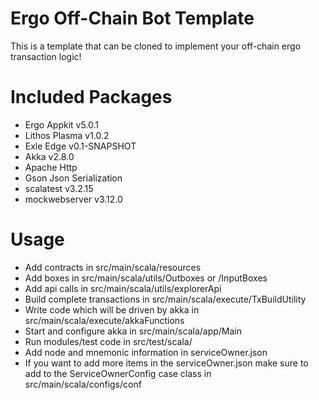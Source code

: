 # Ergo Off-Chain Bot Template

This is a template that can be cloned to implement your off-chain ergo transaction logic!


# Included Packages
- Ergo Appkit v5.0.1
- Lithos Plasma v1.0.2
- Exle Edge v0.1-SNAPSHOT
- Akka v2.8.0
- Apache Http
- Gson Json Serialization
- scalatest v3.2.15
- mockwebserver v3.12.0

# Usage
- Add contracts in src/main/scala/resources
- Add boxes in src/main/scala/utils/Outboxes or /InputBoxes
- Add api calls in src/main/scala/utils/explorerApi
- Build complete transactions in src/main/scala/execute/TxBuildUtility
- Write code which will be driven by akka in src/main/scala/execute/akkaFunctions
- Start and configure akka in src/main/scala/app/Main
- Run modules/test code in src/test/scala/
- Add node and mnemonic information in serviceOwner.json
- If you want to add more items in the serviceOwner.json make sure to add to the ServiceOwnerConfig case class in  src/main/scala/configs/conf
